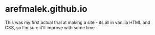 # arefmalek.github.io

This was my first actual trial at making a site - its all in vanilla HTML and CSS, so I'm sure it'll improve with some time